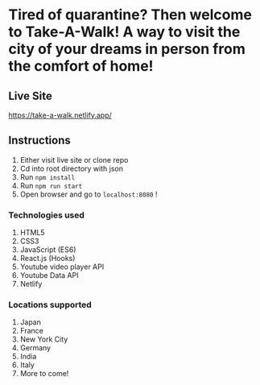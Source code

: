 # Tired of quarantine? Then welcome to Take-A-Walk! A way to visit the city of your dreams in person from the comfort of home!


## Live Site
https://take-a-walk.netlify.app/


## Instructions
  1. Either visit live site or clone repo
  2. Cd into root directory with json
  3. Run `npm install`
  4. Run `npm run start`
  5. Open browser and go to `localhost:8080` !

### Technologies used
  1. HTML5
  2. CSS3
  1. JavaScript (ES6)
  2. React.js (Hooks)
  3. Youtube video player API
  3. Youtube Data API
  4. Netlify


### Locations supported
  1. Japan
  2. France
  3. New York City
  4. Germany
  5. India
  6. Italy
  7. More to come!
